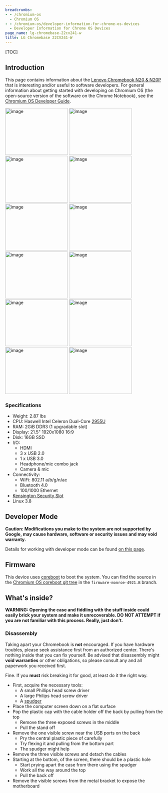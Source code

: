 ```yaml
---
breadcrumbs:
- - /chromium-os
  - Chromium OS
- - /chromium-os/developer-information-for-chrome-os-devices
  - Developer Information for Chrome OS Devices
page_name: lg-chromebase-22cv241-w
title: LG Chromebase 22CV241-W
---
```


[TOC]

## Introduction

This page contains information about the [Lenovo Chromebook N20 &
N20P](https://www.google.com/chromebook/) that is interesting and/or useful to
software developers. For general information about getting started with
developing on Chromium OS (the open-source version of the software on the Chrome
Notebook), see the [Chromium OS Developer Guide](/chromium-os/developer-guide).

<img alt="image"
src="/chromium-os/developer-information-for-chrome-os-devices/lg-chromebase-22cv241-w/gallery-LG-1-F-101_White_Monitor_from-Sandbox.jpg"
height=150 width=200> <img alt="image"
src="/chromium-os/developer-information-for-chrome-os-devices/lg-chromebase-22cv241-w/gallery-LG-2-F-101_Black_Monitor_from-Sandbox.jpg"
height=150 width=200> <img alt="image"
src="/chromium-os/developer-information-for-chrome-os-devices/lg-chromebase-22cv241-w/gallery-LG-3-B-113_White_Monitor_from-Sandbox.jpg"
height=150 width=200> <img alt="image"
src="/chromium-os/developer-information-for-chrome-os-devices/lg-chromebase-22cv241-w/gallery-LG-4-B-113_Black_Monitor_from-Sandbox.jpg"
height=150 width=200> <img alt="image"
src="/chromium-os/developer-information-for-chrome-os-devices/lg-chromebase-22cv241-w/gallery-LG-5-B-102F_White_Monitor_from-Sandbox.jpg"
height=150 width=200> <img alt="image"
src="/chromium-os/developer-information-for-chrome-os-devices/lg-chromebase-22cv241-w/gallery-LG-6-B-102F_Black_Monitor_from-Sandbox.jpg"
height=150 width=200> <img alt="image"
src="/chromium-os/developer-information-for-chrome-os-devices/lg-chromebase-22cv241-w/gallery-LG-7-S-103_White_Monitor_from-Sandbox.jpg"
height=150 width=200> <img alt="image"
src="/chromium-os/developer-information-for-chrome-os-devices/lg-chromebase-22cv241-w/gallery-LG-8-S-103_Black_Monitor_from-Sandbox.jpg"
height=150 width=200> <img alt="image"
src="/chromium-os/developer-information-for-chrome-os-devices/lg-chromebase-22cv241-w/gallery-LG-9-S-102_White_Monitor_from-Sandbox.jpg"
height=150 width=200> <img alt="image"
src="/chromium-os/developer-information-for-chrome-os-devices/lg-chromebase-22cv241-w/gallery-LG-10-S-102_Black_Monitor_from-Sandbox.jpg"
height=150 width=200> <img alt="image"
src="/chromium-os/developer-information-for-chrome-os-devices/lg-chromebase-22cv241-w/gallery-LG-11-S-101_White_Monitor_from-Sandbox.jpg"
height=150 width=200> <img alt="image"
src="/chromium-os/developer-information-for-chrome-os-devices/lg-chromebase-22cv241-w/gallery-LG-12-S-101_Black_Monitor_from-Sandbox.jpg"
height=150 width=200>

### Specifications

*   Weight: 2.87 lbs
*   CPU: Haswell Intel Celeron Dual-Core
            [2955U](http://ark.intel.com/products/75608/Intel-Celeron-Processor-2955U-2M-Cache-1_40-GHz)
*   RAM: 2GiB DDR3 (1 upgradable slot)
*   Display: 21.5" 1920x1080 16:9
*   Disk: 16GB SSD
*   I/O:
    *   HDMI
    *   3 x USB 2.0
    *   1 x USB 3.0
    *   Headphone/mic combo jack
    *   Camera & mic
*   Connectivity:
    *   WiFi: 802.11 a/b/g/n/ac
    *   Bluetooth 4.0
    *   100/1000 Ethernet
*   [Kensington Security
            Slot](http://en.wikipedia.org/wiki/Kensington_Security_Slot)
*   Linux 3.8

## Developer Mode

**Caution: Modifications you make to the system are not supported by Google, may
cause hardware, software or security issues and may void warranty.**

Details for working with developer mode can be found [on this
page](/chromium-os/developer-information-for-chrome-os-devices/acer-c720-chromebook).

## Firmware

This device uses [coreboot](http://www.coreboot.org/) to boot the system. You
can find the source in the [Chromium OS coreboot git
tree](https://chromium.googlesource.com/chromiumos/third_party/coreboot/+/firmware-monroe-4921.B)
in the `firmware-monroe-4921.B` branch.

## What's inside?

**WARNING: Opening the case and fiddling with the stuff inside could easily
brick your system and make it unrecoverable. DO NOT ATTEMPT if you are not
familiar with this process. Really, just don't.**

### Disassembly

Taking apart your Chromebook is **not** encouraged. If you have hardware
troubles, please seek assistance first from an authorized center. There's
nothing inside that you can fix yourself. Be advised that disassembly might
**void warranties** or other obligations, so please consult any and all
paperwork you received first.

Fine. If you **must** risk breaking it for good, at least do it the right way.

*   First, acquire the necessary tools:
    *   A small Phillips head screw driver
    *   A large Philips head screw driver
    *   A [spudger](http://en.wikipedia.org/wiki/Spudger)
*   Place the computer screen down on a flat surface
*   Pop the plastic cap with the cable holder off the back by pulling
            from the top
    *   Remove the three exposed screws in the middle
    *   Pull the stand off
*   Remove the one visible screw near the USB ports on the back
    *   Pry the central plastic piece of carefully
    *   Try flexing it and pulling from the bottom part
    *   The spudger might help
*   Remove the three visible screws and detach the cables
*   Starting at the bottom, of the screen, there should be a plastic
            hole
    *   Start prying apart the case from there using the spudger
    *   Work all the way around the top
    *   Pull the back off
*   Remove the visible screws from the metal bracket to expose the
            motherboard

